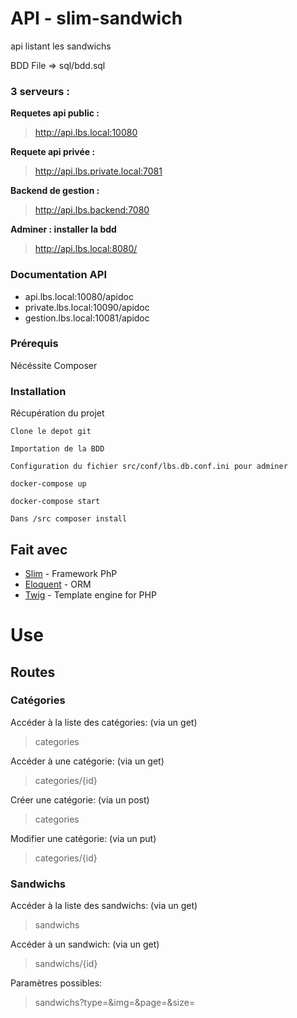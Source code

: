 # API - slim-sandwich
api listant les sandwichs

BDD File => sql/bdd.sql

### 3 serveurs :

**Requetes api public :**
>http://api.lbs.local:10080

**Requete api privée :**
>http://api.lbs.private.local:7081

**Backend de gestion :**
>http://api.lbs.backend:7080

**Adminer : installer la bdd**
>http://api.lbs.local:8080/

### Documentation API
* api.lbs.local:10080/apidoc
* private.lbs.local:10090/apidoc
* gestion.lbs.local:10081/apidoc


### Prérequis

Nécéssite Composer

### Installation

Récupération du projet

```
Clone le depot git
```

```
Importation de la BDD 
```

```
Configuration du fichier src/conf/lbs.db.conf.ini pour adminer
```

```
docker-compose up
```

```
docker-compose start
```

```
Dans /src composer install
```

## Fait avec

* [Slim](https://www.slimframework.com/) - Framework PhP
* [Eloquent](https://laravel.com/docs/5.0/eloquent) - ORM
* [Twig](https://twig.symfony.com/) - Template engine for PHP

# Use
## Routes

### Catégories

Accéder à la liste des catégories: (via un get)
>categories

Accéder à une catégorie: (via un get)
>categories/{id}

Créer une catégorie: (via un post)
>categories

Modifier une catégorie: (via un put)
>categories/{id}

### Sandwichs

Accéder à la liste des sandwichs: (via un get)
>sandwichs

Accéder à un sandwich: (via un get)
>sandwichs/{id}

Paramètres possibles:
>sandwichs?type=&img=&page=&size=
